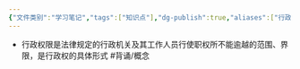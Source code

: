 ```yaml
---
{"文件类别":"学习笔记","tags":["知识点"],"dg-publish":true,"aliases":["行政权力范围"],"permalink":"/学习笔记/知识点cheese/行政权限/","dgPassFrontmatter":true}
---
```


- 行政权限是法律规定的行政机关及其工作人员行使职权所不能逾越的范围、界限，是行政权的具体形式 #背诵/概念 